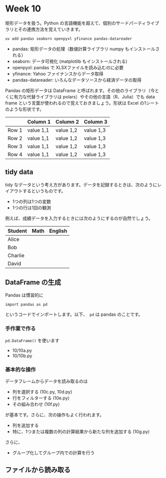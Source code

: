 # Week 10

矩形データを扱う。Python の言語機能を超えて、個別のサードパーティライブラリとその連携方法を覚えていきます。

```bash
uv add pandas seaborn openpyxl yfinance pandas-datareader
```

- pandas: 矩形データの処理（数値計算ライブラリ numpy もインストールされる）
- seaborn: データ可視化 (matplotlib もインストールされる)
- openpyxl: pandas で XLSXファイルを読み込むのに必要
- yfinance: Yahoo ファイナンスからデータ取得
- pandas-datareader: いろんなデータソースから経済データの取得


Pandas の矩形データは DataFrame と呼ばれます。その他のライブラリ（今とくに有力な代替ライブラリは polars）やその他の言語（R、Julia）でも data frame という言葉が使われるので覚えておきましょう。形状は Excel の1シートのような形状です。


|       | Column 1  | Column 2  | Column 3  |
| ----- | --------- | --------- | --------- |
| Row 1 | value 1,1 | value 1,2 | value 1,3 |
| Row 2 | value 1,1 | value 1,2 | value 1,3 |
| Row 3 | value 1,1 | value 1,2 | value 1,3 |
| Row 4 | value 1,1 | value 1,2 | value 1,3 |


## tidy data

tidy なデータという考え方があります。データを記録するときは、次のようにレイアウトするというものです。

- 1つの列は1つの変数
- 1つの行は1回の観測

例えば、成績データを入力するときには次のようにするのが自然でしょう。


| Student | Math | English |
| ------- | ---- | ------- |
| Alice   |      |         |
| Bob     |      |         |
| Charlie |      |         |
| David   |      |         |


## DataFrame の生成

Pandas は慣習的に

```
import pandas as pd
```

というコードでインポートします。以下、　`pd` は pandas のことです。


### 手作業で作る

`pd.DataFrame()` を使います

- 10/10a.py 
- 10/10b.py



### 基本的な操作

データフレームからデータを読み取るのは

- 列を選択する (10c.py, 10d.py)
- 行をフィルターする (10e.py)
- その組み合わせ (10f.py)

が基本です。さらに、次の操作もよく行われます。

- 列を追加する
- 特に、1つまたは複数の列の計算結果から新たな列を追加する (10g.py)

さらに、

- グループ化してグループ内での計算を行う


## ファイルから読み取る
